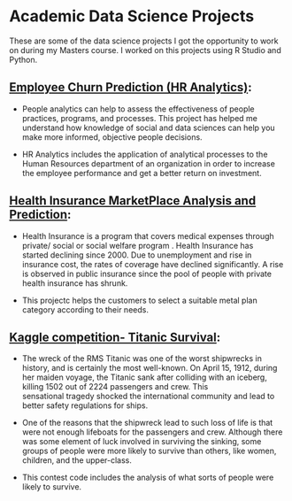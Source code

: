 

# **Academic Data Science Projects**
These are some of the data science projects I got the opportunity to work on during my Masters course. I worked on this projects using R Studio and Python. 

## [Employee Churn Prediction (HR Analytics)](https://github.com/ruchadesh/Data_Science_Portfolio/tree/master/Employee_Churn_Prediction):

- People analytics can help to assess the effectiveness of people practices, programs, and processes. 
  This project has helped me understand how knowledge of social and data sciences can help you make 
  more informed, objective people decisions.

- HR Analytics includes the application of analytical processes to the Human Resources department of 
  an organization in order to increase the employee performance and get a better return on investment. 
  
## [Health Insurance MarketPlace Analysis and Prediction](https://github.com/ruchadesh/Data_Science_Portfolio/tree/master/Health%20Insurance%20Marketplace%20Analysis%20and%20Prediction):

- Health Insurance is a program that covers medical expenses through private/ social or social welfare program . Health Insurance has   
  started declining since 2000. Due to unemployment and rise in insurance cost, the rates of coverage have declined significantly. 
  A rise is observed in public insurance since the pool of people with private health insurance has shrunk.
  
- This projectc helps the customers to select a suitable metal plan category according to their needs. 

## [Kaggle competition- Titanic Survival](https://github.com/ruchadesh/Data_Science_Portfolio/tree/master/Titanic_Survival):

- The wreck of the RMS Titanic was one of the worst shipwrecks in history, and is certainly the most well-known.  On April 15, 1912,     during her maiden voyage, the Titanic sank after colliding with an iceberg, killing 1502 out of 2224 passengers and crew.  This   
  sensational tragedy shocked the international community and lead to better safety regulations for ships.
 
- One of the reasons that the shipwreck lead to such loss of life is that were not enough lifeboats for the passengers and crew.         Although there was some element of luck involved in surviving the sinking, some groups of people were more likely to survive than       others, like women, children, and the upper-class.

- This contest code includes the analysis of what sorts of people were likely to survive.  
 




  
